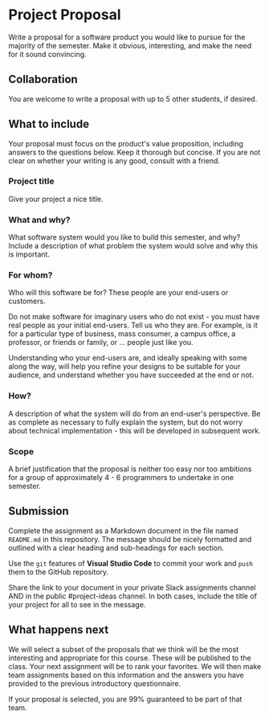 # Project Proposal
Write a proposal for a software product you would like to pursue for the majority of the semester.   Make it obvious, interesting, and make the need for it sound convincing.

## Collaboration
You are welcome to write a proposal with up to 5 other students, if desired.

## What to include
Your proposal must focus on the product's value proposition, including answers to the questions below.  Keep it thorough but concise.  If you are not clear on whether your writing is any good, consult with a friend.

### Project title
Give your project a nice title.

### What and why?
What software system would you like to build this semester, and why?  Include a description of what problem the system would solve and why this is important.

### For whom?
Who will this software be for?  These people are your end-users or customers.

Do not make software for imaginary users who do not exist - you must have real people as your initial end-users.  Tell us who they are.  For example, is it for a particular type of business, mass consumer, a campus office, a professor, or friends or family, or ... people just like you.

Understanding who your end-users are, and ideally speaking with some along the way, will help you refine your designs to be suitable for your audience, and understand whether you have succeeded at the end or not.

### How?
A description of what the system will do from an end-user's perspective.  Be as complete as necessary to fully explain the system, but do not worry about technical implementation - this will be developed in subsequent work.

### Scope
A brief justification that the proposal is neither too easy nor too ambitions for a group of approximately 4 - 6 programmers to undertake in one semester.

## Submission
Complete the assignment as a Markdown document in the file named `README.md` in this repository. The message should be nicely formatted and outlined with a clear heading and sub-headings for each section.

Use the `git` features of **Visual Studio Code** to commit your work and `push` them to the GitHub repository.

Share the link to your document in your private Slack assignments channel AND in the public #project-ideas channel.  In both cases, include the title of your project for all to see in the message.

## What happens next

We will select a subset of the proposals that we think will be the most interesting and appropriate for this course. These will be published to the class. Your next assignment will be to rank your favorites. We will then make team assignments based on this information and the answers you have provided to the previous introductory questionnaire. 

If your proposal is selected, you are 99% guaranteed to be part of that team.
